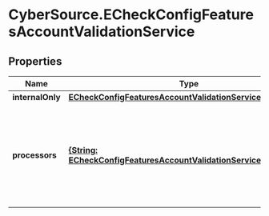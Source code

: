 # CyberSource.ECheckConfigFeaturesAccountValidationService

## Properties
Name | Type | Description | Notes
------------ | ------------- | ------------- | -------------
**internalOnly** | [**ECheckConfigFeaturesAccountValidationServiceInternalOnly**](ECheckConfigFeaturesAccountValidationServiceInternalOnly.md) |  | [optional] 
**processors** | [**{String: ECheckConfigFeaturesAccountValidationServiceProcessors}**](ECheckConfigFeaturesAccountValidationServiceProcessors.md) | *NEW* Payment Processing connection used to support eCheck, aka ACH, payment methods. Example * \"bofaach\" * \"wellsfargoach\"  | [optional] 


